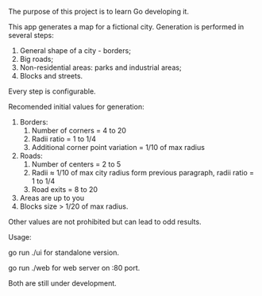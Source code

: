 The purpose of this project is to learn Go developing it.

This app generates a map for a fictional city.
Generation is performed in several steps:

1. General shape of a city - borders;
1. Big roads;
1. Non-residential areas: parks and industrial areas;
1. Blocks and streets.

Every step is configurable.

Recomended initial values for generation:
1. Borders:
    1. Number of corners = 4 to 20
    1. Radii ratio = 1 to 1/4
    1. Additional corner point variation = 1/10 of max radius
1. Roads:
    1. Number of centers = 2 to 5
    1. Radii ≈ 1/10 of max city radius form previous paragraph, radii ratio = 1 to 1/4
    1. Road exits = 8 to 20
1. Areas are up to you
1. Blocks size > 1/20 of max radius.

Other values are not prohibited but can lead to odd results.

Usage:

go run ./ui for standalone version.

go run ./web for web server on :80 port.


Both are still under development.

